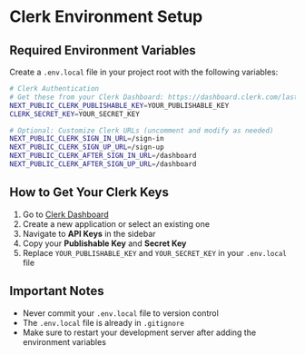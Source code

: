 # Clerk Environment Setup

## Required Environment Variables

Create a `.env.local` file in your project root with the following variables:

```bash
# Clerk Authentication
# Get these from your Clerk Dashboard: https://dashboard.clerk.com/last-active?path=api-keys
NEXT_PUBLIC_CLERK_PUBLISHABLE_KEY=YOUR_PUBLISHABLE_KEY
CLERK_SECRET_KEY=YOUR_SECRET_KEY

# Optional: Customize Clerk URLs (uncomment and modify as needed)
NEXT_PUBLIC_CLERK_SIGN_IN_URL=/sign-in
NEXT_PUBLIC_CLERK_SIGN_UP_URL=/sign-up
NEXT_PUBLIC_CLERK_AFTER_SIGN_IN_URL=/dashboard
NEXT_PUBLIC_CLERK_AFTER_SIGN_UP_URL=/dashboard
```

## How to Get Your Clerk Keys

1. Go to [Clerk Dashboard](https://dashboard.clerk.com/)
2. Create a new application or select an existing one
3. Navigate to **API Keys** in the sidebar
4. Copy your **Publishable Key** and **Secret Key**
5. Replace `YOUR_PUBLISHABLE_KEY` and `YOUR_SECRET_KEY` in your `.env.local` file

## Important Notes

- Never commit your `.env.local` file to version control
- The `.env.local` file is already in `.gitignore`
- Make sure to restart your development server after adding the environment variables
